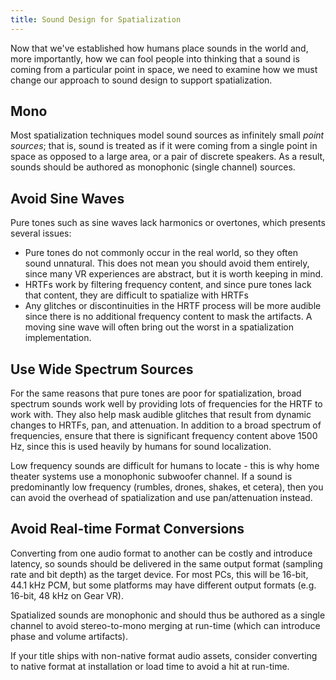 ```yaml
---
title: Sound Design for Spatialization
---
```

Now that we've established how humans place sounds in the world and, more importantly, how we can fool people into thinking that a sound is coming from a particular point in space, we need to examine how we must change our approach to sound design to support spatialization.

## Mono

Most spatialization techniques model sound sources as infinitely small *point sources*; that is, sound is treated as if it were coming from a single point in space as opposed to a large area, or a pair of discrete speakers. As a result, sounds should be authored as monophonic (single channel) sources.

## Avoid Sine Waves

Pure tones such as sine waves lack harmonics or overtones, which presents several issues:

* Pure tones do not commonly occur in the real world, so they often sound unnatural. This does not mean you should avoid them entirely, since many VR experiences are abstract, but it is worth keeping in mind.
* HRTFs work by filtering frequency content, and since pure tones lack that content, they are difficult to spatialize with HRTFs
* Any glitches or discontinuities in the HRTF process will be more audible since there is no additional frequency content to mask the artifacts. A moving sine wave will often bring out the worst in a spatialization implementation.
## Use Wide Spectrum Sources

For the same reasons that pure tones are poor for spatialization, broad spectrum sounds work well by providing lots of frequencies for the HRTF to work with. They also help mask audible glitches that result from dynamic changes to HRTFs, pan, and attenuation. In addition to a broad spectrum of frequencies, ensure that there is significant frequency content above 1500 Hz, since this is used heavily by humans for sound localization.

Low frequency sounds are difficult for humans to locate - this is why home theater systems use a monophonic subwoofer channel. If a sound is predominantly low frequency (rumbles, drones, shakes, et cetera), then you can avoid the overhead of spatialization and use pan/attenuation instead.

## Avoid Real-time Format Conversions

Converting from one audio format to another can be costly and introduce latency, so sounds should be delivered in the same output format (sampling rate and bit depth) as the target device. For most PCs, this will be 16-bit, 44.1 kHz PCM, but some platforms may have different output formats (e.g. 16-bit, 48 kHz on Gear VR).

Spatialized sounds are monophonic and should thus be authored as a single channel to avoid stereo-to-mono merging at run-time (which can introduce phase and volume artifacts).

If your title ships with non-native format audio assets, consider converting to native format at installation or load time to avoid a hit at run-time.

